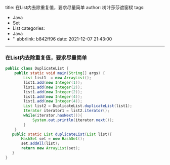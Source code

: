 title: 在List内去除重复值，要求尽量简单
author: 树叶莎莎遮窗棂
tags:
  - Java
  - Set
  - List
categories:
  - Java
  - ''
abbrlink: b842ff96
date: 2021-12-07 21:43:00
---
### 在List内去除重复值，要求尽量简单

```java
public class DuplicateList {
    public static void main(String[] args) {
        List list1  = new ArrayList();
        list1.add(new Integer(1));
        list1.add(new Integer(2));
        list1.add(new Integer(2));
        list1.add(new Integer(4));
        list1.add(new Integer(4));
        List list2 = DuplicateList.duplicateList(list1);
        Iterator iterator1 = list2.iterator();
        while(iterator.hasNext()){
            System.out.println(iterator.next());
        }
    }
   public static List duplicateList(List list){
       HashSet set = new HashSet();
       set.addAll(list);
       return new ArrayList(set);
   }
}

```